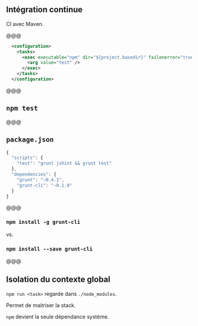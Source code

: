 ## Intégration continue

CI avec Maven.

@@@

```xml
  <configuration>
    <tasks>
      <exec executable="npm" dir="${project.basedir}" failonerror="true">
        <arg value="test" />
      </exec>
    </tasks>
  </configuration>
```

@@@

## `npm test`

@@@

## `package.json`

```javascript
{
  "scripts": {
    "test": "grunt jshint && grunt test"
  },
  "dependencies": {
    "grunt": "~0.4.1",
    "grunt-cli": "~0.1.9"
  }
}
```

@@@

### `npm install -g grunt-cli`

vs.

### `npm install --save grunt-cli`

@@@

## Isolation du contexte global

`npm run <task>` regarde dans `./node_modules`.

Permet de maitriser la stack.

`npm` devient la seule dépendance système.